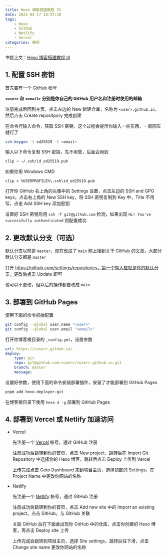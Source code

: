 ```yaml
---
title: Hexo 博客搭建教程 IV
date: 2022-04-17 18:37:18
tags:
    - Hexo
    - GitHub
    - Netlify
    - Vercel
categories: 教程
---
```


书接上文：[Hexo 博客搭建教程 III](/2022/04/17/hexo-blog-3)

<!-- more -->

## 1. 配置 SSH 密钥

首先要有一个 [GitHub](https://github.com) 帐号

**`<user>` 和 `<email>` 分别是你自己的 GitHub 用户名和注册时使用的邮箱**

注册完成后回到主页，点击左边的 New 新建仓库，名称为 `<user>.github.io`，然后点击 Create repositpory 完成创建

在命令行输入命令，获取 SSH 密钥，这个过程会提示你输入一些东西，一直回车就行了

```bash
ssh-keygen -t ed25519 -C <email>
```

输入以下命令复制 SSH 密钥，先不用管，后面会用到

```bash
clip < ~/.ssh/id_ed25519.pub
```

如果你用 Windows CMD

```batch
clip < %USERPROFILE%\.ssh\id_ed25519.pub
```

打开你 GitHub 右上角的头像中的 Settings 设置，点击左边的 SSH and GPG keys，点击右上角的 New SSH key，将 SSH 密钥复制到 Key 中，Title 不用写，点击 Add SSH key 添加密钥

设置好 SSH 密钥后用 `ssh -T git@github.com` 检测，如果出现 `Hi! You've successfully authenticated` 则配置成功

## 2. 更改默认分支（可选）

默认分支以前是 `master`，现在改成了 `main`
网上搜到关于 GitHub 的文章，大部分默认分支都是 `master`

打开 https://github.com/settings/repositories，第一个输入框就是你的默认分支，更改后点击 Update 即可

也可以不更改，但以后的操作都要改成 `main`

## 3. 部署到 GitHub Pages

使用下面的命令初始配置

```bash
git config --global user.name "<user>"
git config --global user.email "<email>"
```

打开你博客根目录的 `_config.yml`，设置参数

```yaml
url: https://<user>.github.io/
deploy:
    type: git
    repo: git@github.com:<user>/<user>.github.io.git
    branch: master
    message:
```

设置好参数，使用下面的命令安装部署插件，安装了才能部署到 GitHub Pages

```bash
pnpm add hexo-deployer-git
```

在博客根目录下使用 `hexo d -g` 部署到 GitHub Pages

## 4. 部署到 Vercel 或 Netlify 加速访问

-   Vercel

    先注册一个 [Vercel](https://vercel.com/login) 帐号，通过 GitHub 注册

    注册成功后跳转到你的首页，点击 New project，跳转后在 Import Git Repository 中选择你的 Hexo 博客，跳转后点击 Deploy 上传到 Vercel

    上传完成点击 Goto Dashboard 来到项目主页，选择顶部的 Settings，在 Project Name 中更改你网站的名称

-   Netlify

    先注册一个 [Netlify](https://app.netlify.com/) 帐号，通过 GitHub 注册

    注册成功后跳转到你的首页，点击 Add new site 中的 Import an existing project，点击 GitHub，与 GitHub 关联

    关联 GitHub 后在下面会出现你 GitHub 中的仓库，点击你创建的 Hexo 博客，再点击 Deploy site 上传

    上传完成会跳转到项目主页，选择 Site settings，跳转后往下滑，点击 Change site name 更改你网站的名称
